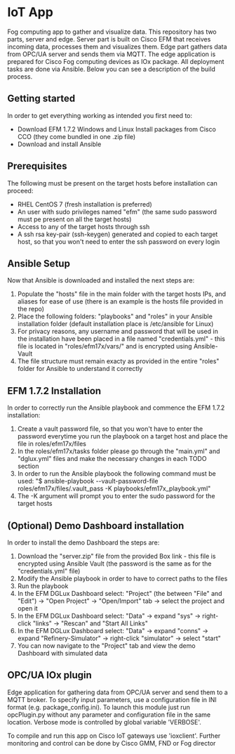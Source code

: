 # IoT App

Fog computing app to gather and visualize data. This repository has two parts, server and edge. Server part is built on Cisco EFM that receives incoming data, processes them and visualizes them. Edge part gathers data from OPC/UA server and sends them via MQTT. The edge application is prepared for Cisco Fog computing devices as IOx package.
All deployment tasks are done via Ansible. Below you can see a description of the build process.
## Getting started
In order to get everything working as intended you first need to:
* Download EFM 1.7.2 Windows and Linux Install packages from Cisco CCO (they come bundled in one .zip file)
* Download and install Ansible
## Prerequisites
The following must be present on the target hosts before installation can proceed:
* RHEL CentOS 7 (fresh installation is preferred) 
* An user with sudo privileges named "efm" (the same sudo password must pe present on all the target hosts)
* Access to any of the target hosts through ssh
* A ssh rsa key-pair (ssh-keygen) generated and copied to each target host, so that you won't need to enter the ssh password
on every login
## Ansible Setup
Now that Ansible is downloaded and installed the next steps are:
1. Populate the "hosts" file in the main folder with the target hosts IPs, and aliases for ease of use
(there is an example is the hosts file provided in the repo)
2. Place the following folders: "playbooks" and "roles" in your Ansible installation folder 
(default installation place is /etc/ansible for Linux)
3. For privacy reasons, any username and password that will be used in the installation have been placed in a file
named "credentials.yml" - this file is located in "roles/efm17x/vars/" and is encrypted using Ansible-Vault
4. The file structure must remain exacty as provided in the entire "roles" folder for Ansible to understand it correctly
## EFM 1.7.2 Installation
In order to correctly run the Ansible playbook and commence the EFM 1.7.2 installation:
1. Create a vault password file, so that you won't have to enter the password everytime you run the playbook on a target host 
and place the file in roles/efm17x/files
2. In the roles/efm17x/tasks folder please go through the "main.yml" and "dglux.yml" files and make the necessary changes
in each TODO section
3. In order to run the Ansible playbook the following command must be used:
"$ ansible-playbook --vault-password-file roles/efm17x/files/.vault_pass -K playbooks/efm17x_playbook.yml"
4. The -K argument will prompt you to enter the sudo password for the target hosts
## (Optional) Demo Dashboard installation
In order to install the demo Dashboard the steps are:
1. Download the "server.zip" file from the provided Box link - this file is encrypted using Ansible Vault (the password is the same as for the "credentials.yml" file)
2. Modify the Ansible playbook in order to have to correct paths to the files
3. Run the playbook
4. In the EFM DGLux Dashboard select: "Project" (the between "File" and "Edit") -> "Open Project" -> "Open/Import" tab -> select the project and open it
5. In the EFM DGLux Dashboard select: "Data" -> expand "sys" -> right-click "links" -> "Rescan" and "Start All Links" 
6. In the EFM DGLux Dashboard select: "Data" -> expand "conns" -> expand "Refinery-Simulator" -> right-click "simulator" -> select "start"
7. You can now navigate to the "Project" tab and view the demo Dashboard with simulated data
## OPC/UA IOx plugin
Edge application for gathering data from OPC/UA server and send them to a MQTT broker. To specify input parameters, use a configuration file in INI format (e.g. package_config.ini). To launch this module just run opcPlugin.py without any parameter and configuration file in the same location. Verbose mode is controlled by global variable 'VERBOSE'.

To compile and run this app on Cisco IoT gateways use 'ioxclient'. Further monitoring and control can be done by Cisco GMM, FND or Fog director